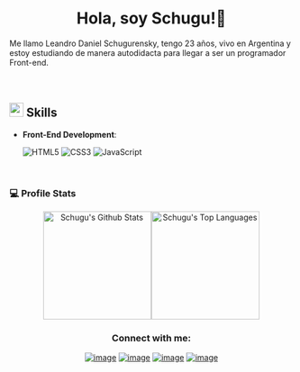 <!--
**Schugu/Schugu** is a ✨ _special_ ✨ repository because its `README.md` (this file) appears on your GitHub profile.

Here are some ideas to get you started:

- 🔭 I’m currently working on ...
- 🌱 I’m currently learning ...
- 👯 I’m looking to collaborate on ...
- 🤔 I’m looking for help with ...
- 💬 Ask me about ...
- 📫 How to reach me: ...
- 😄 Pronouns: ...
- ⚡ Fun fact: ...
-->

<h1 align=center>Hola, soy Schugu!👋</h1>

Me llamo Leandro Daniel Schugurensky, tengo 23 años, vivo en Argentina y estoy estudiando de manera autodidacta para llegar a ser un programador Front-end. <br><br><br>


## <img src="https://media2.giphy.com/media/QssGEmpkyEOhBCb7e1/giphy.gif?cid=ecf05e47a0n3gi1bfqntqmob8g9aid1oyj2wr3ds3mg700bl&rid=giphy.gif" width ="25"><b> Skills</b>

- **Front-End Development**:

   ![HTML5](https://img.shields.io/badge/HTML5%20-%23E34F26.svg?style=for-the-badge&logo=html5&logoColor=white)
   ![CSS3](https://img.shields.io/badge/CSS%20-%231572B6.svg?style=for-the-badge&logo=css3&logoColor=white)
   ![JavaScript](https://img.shields.io/badge/JavaScript%20-%23F7DF1E.svg?style=for-the-badge&logo=javascript&logoColor=black)

<br>

### 💻 Profile Stats
<div align="center">
<img alt="Schugu's Github Stats" src="https://github-readme-stats.vercel.app/api/?username=Schugu&show_icons=true&include_all_commits=true&count_private=true&theme=react&hide_border=true&bg_color=1F222E&title_color=F85D7F&icon_color=F8D866" height="192px"/><img alt="Schugu's Top Languages" src="https://github-readme-stats.vercel.app/api/top-langs/?username=Schugu&langs_count=8&layout=compact&theme=react&hide_border=true&bg_color=1F222E&title_color=F85D7F&icon_color=F8D866" height="192px"/>
</div>

<h3 align="center">Connect with me:</h3>
<div align="center">

[![image](https://img.shields.io/badge/LinkedIn-0077B5?style=for-the-badge&logo=linkedin&logoColor=white)](https://www.linkedin.com/in/leandro-daniel-schugurensky-b464402a5/)
[![image](https://img.shields.io/badge/Instagram-E4405F?style=for-the-badge&logo=instagram&logoColor=white)](https://www.instagram.com/leanschugu/)
[![image](https://img.shields.io/badge/Twitter-1DA1F2?style=for-the-badge&logo=twitter&logoColor=white)](https://twitter.com/leansugus)
[![image](https://img.shields.io/badge/Gmail-D14836?style=for-the-badge&logo=gmail&logoColor=white)](leo.schugu@gmail.com)
  
</div>
